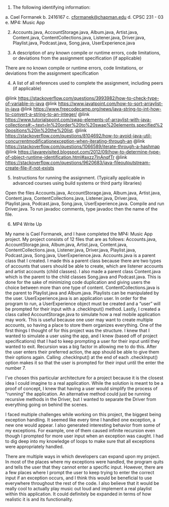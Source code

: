1) The following identifying information:

a. Cael Formanek
b. 2416167
c. cformanek@chapman.edu
d. CPSC 231 - 03
e. MP4: Music App

2) Accounts.java, AccountStorage.java, Album.java, Artist.java, Content.java, ContentCollections.java, Listener.java, Driver.java, Playlist.java, Podcast.java, Song.java, UserExperience.java

3) A description of any known compile or runtime errors, code limitations, or deviations
from the assignment specification (if applicable)

  There are no known compile or runtime errors, code limitations, or deviations from the assignment specification

4) A list of all references used to complete the assignment, including peers (if applicable)

 @link https://stackoverflow.com/questions/3993982/how-to-check-type-of-variable-in-java
 @link https://www.javatpoint.com/how-to-sort-arraylist-in-java
 @link https://www.freecodecamp.org/news/java-string-to-int-how-to-convert-a-string-to-an-integer/
 @link https://www.tutorialspoint.com/swap-elements-of-arraylist-with-java-collections#:~:text=In%20order%20to%20swap%20elements,specified%20positions%20in%20the%20list.
 @link https://stackoverflow.com/questions/8104692/how-to-avoid-java-util-concurrentmodificationexception-when-iterating-through-an
 @link https://stackoverflow.com/questions/1066589/iterate-through-a-hashmap
 @link https://javarevisited.blogspot.com/2012/09/how-to-determine-type-of-object-runtime-identification.html#axzz7lnAnqfTr
 @link  https://stackoverflow.com/questions/9620683/java-fileoutputstream-create-file-if-not-exists


5) Instructions for running the assignment. (Typically applicable in advanced courses using
build systems or third party libraries)

  Open the files Accounts.java, AccountStorage.java, Album.java, Artist.java, Content.java, ContentCollections.java, Listener.java, Driver.java, Playlist.java, Podcast.java, Song.java, UserExperience.java. Compile and run Driver.java. To run javadoc comments, type javadoc then the name of the file.

  
6) MP4 Write Up

My name is Cael Formanek, and I have completed the MP4: Music App project. My project consists of 12 files that are as follows: Accounts.java, AccountStorage.java, Album.java, Artist.java, Content.java, ContentCollections.java, Listener.java, Driver.java, Playlist.java, Podcast.java, Song.java, UserExperience.java. Accounts.java is a parent class that I created. I made this a parent class because there are two types of accounts that users should be able to create, which are listener accounts and artist accounts (child classes). I also made a parent class Content.java which is the parent to the child classes Song.java and Podcast.java. This is done for the sake of minimizing code duplication and giving users the choice between more than one type of content. ContentCollections.java is the parent to Playlist.java and Album.java. Playlists can be manipulated by the user. UserExperience.java is an application user. In order for the program to run, a UserExperience object must be created and a “user” will be prompted for their input with a .checkInput() method. Lastly, I created a class called AccountStorage.java to simulate how a real mobile application may work. This is useful because one user may want to create multiple accounts, so having a place to store them organizes everything. One of the first things I thought of for this project was the structure. I knew that I wanted to simulate a user using the app, and I knew (based off of project specifications) that I had to keep prompting a user for their input until they wanted to exit. Recursion was a big factor in allowing me to do this. After the user enters their preferred action, the app should be able to give them their options again. Calling .checkInput() at the end of each .checkInput() option makes it so that the user is prompted for their input until the enter the number 7.

I’ve chosen this particular architecture for a project because it is the closest idea I could imagine to a real application. While the solution is meant to be a proof of concept, I knew that having a user would simplify the process of “running” the application. An alternative method could just be running recursive methods in the Driver, but I wanted to separate the Driver from everything going on behind the scenes.

I faced multiple challenges while working on this project, the biggest being exception handling. It seemed like every time I handled one exception, a new one would appear. I also generated interesting behavior from some of my exceptions. For example, one of them caused infinite recursion even though I prompted for more user input when an exception was caught. I had to dig deep into my knowledge of loops to make sure that all exceptions were appropriately handled.

There are multiple ways in which developers can expand upon my project. In most of the places where my exceptions were handled, the program quits and tells the user that they cannot enter a specific input. However, there are a few places where I prompt the user to keep trying to enter the correct input if an exception occurs, and I think this would be beneficial to use everywhere throughout the rest of the code. I also believe that it would be really cool to actually play music out loud and implement a real playlist within this application. It could definitely be expanded in terms of how realistic it is and its functionality.



